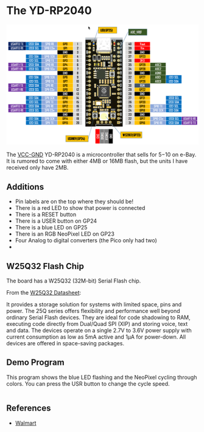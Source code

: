 # The YD-RP2040

![](../img/YD-RP2040-pinout.png)

The [VCC-GND](http://vcc-gnd.com/) YD-RP2040 is a microcontroller that sells for $5-$10 on e-Bay.  It is rumored to come
with either 4MB or 16MB flash, but the units I have received only have 2MB.

## Additions

* Pin labels are on the top where they should be!
* There is a red LED to show that power is connected
* There is a RESET button
* There is a USER button on GP24
* There is a blue LED on GP25
* There is an RGB NeoPixel LED on GP23
* Four Analog to digital converters (the Pico only had two)
* 

## W25Q32 Flash Chip

The board has a W25Q32 (32M-bit) Serial Flash chip. 

From the [W25Q32 Datasheet](https://www.alldatasheet.com/datasheet-pdf/pdf/231258/WINBOND/W25Q32.html):

 It provides a storage solution for systems with limited space, pins and power. The 25Q series offers flexibility and performance well beyond ordinary Serial Flash devices. They are ideal for code shadowing to RAM, executing code directly from Dual/Quad SPI (XIP) and storing voice, text and data. The devices operate on a single 2.7V to 3.6V power supply with current consumption as low as 5mA active and 1µA for power-down. All devices are offered in space-saving packages.

## Demo Program

This program shows the blue LED flashing and the NeoPixel cycling through colors.
You can press the USR button to change the cycle speed.

```py
```

## References

* [Walmart](https://www.walmart.com/ip/YD-RP2040-Development-Board-16MB-Flash-Core-Board-Compatible-PICO-Dual-Core-Microcontroller-Motherboard/3989683668?wmlspartner=wlpa&selectedSellerId=101229946)